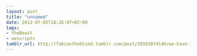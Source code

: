 ```yaml
---
layout: post
title: "unnamed"
date: 2012-07-05T18:26:07+02:00
tags:
- theBeast
- aescripts
tumblr_url: http://fabiantheblind.tumblr.com/post/26563074146/we-have-1000-downloads-on-aemap-and-lots-of-people
---
```

